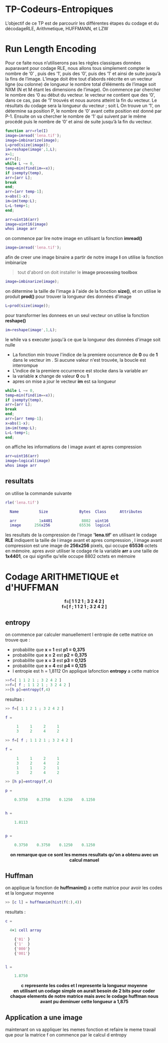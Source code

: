 # TP-Codeurs-Entropiques
L’objectif de ce TP est de parcourir les différentes étapes du codage et du décodageRLE, Arithmetique, HUFFMANN, et LZW
# Run Length Encoding
Pour ce faite nous n’utiliserons pas les règles classiques données auparavant pour codage RLE, nous allons tous simplement compter le nombre de ‘0’ , puis des ‘1’, puis des ‘0’, puis des ‘1’ et ainsi de suite jusqu’à la fins de l’image.
L’image doit être tout d’abords réécrite en un vecteur ligne (ou colonne) de longueur le nombre total d’éléments de l’image soit NXM (N et M étant les dimensions de l’image). 
On commence par chercher le nombre des ‘0 au début du vecteur.
le vecteur ne contient que des ‘0’, dans ce cas, pas de ‘1’ trouvés et nous aurons atteint la fin du vecteur. Le résultats du codage sera la longueur du vecteur ; soit L On trouve un ‘1’, on détermine sa position P, le nombre de ‘0’ avant cette position est donné par P-1. Ensuite on va chercher le nombre de ‘1’ qui suivent par le même procédé puis le nombre de ‘0’ et ainsi de suite jusqu’à la fin du vecteur.


```matlab
function arr=rle(I)
image=imread('lena.tif');
image=imbinarize(image);
L=prod(size(image));
im=reshape(image',1,L);
x=1;
arr=[];
while L ~= 0,
temp=min(find(im==x));
if isempty(temp),
arr=[arr L];
break
end;
arr=[arr temp-1];
x=abs(1-x);
im=im(temp:L);
L=L-temp+1;
end;

arr=uint16(arr)
image=uint16(image)
whos image arr
```
on commence par lire notre image en utilisant la fonction **imread()** 
```matlab
image=imread('lena.tif');
```
afin de creer une image binaire a partir de notre image **I** on utilise la fonction imbinarize
> tout d'abord on doit installer le **image processing toolbox**
```matlab
image=imbinarize(image);
```
on détermine la taille de l'image à l'aide de la fonction **size()**, et on utilise le produit **prod()** pour trouver la longueur des données d'image
```matlab
L=prod(size(image));
```
pour transformer les donnees en un seul vecteur on utilise la fonction **reshape()**
```matlab
im=reshape(image',1,L);
```
le while va s executer jusqu'à ce que la longueur des données d'image soit nulle
- La fonction min trouve l'indice de la premiere occurrence de **0** ou de **1** dans le vecteur im . Si aucune valeur n'est trouvée, la boucle est interrompue
- L'indice de la premiere occurrence est stocke dans la variable arr
- la variable **x** change de valeur **0** ou **1**
- apres on mise a jour le vecteur **im** est sa longueur
```matlab
while L ~= 0,
temp=min(find(im==x));
if isempty(temp),
arr=[arr L];
break
end;
arr=[arr temp-1];
x=abs(1-x);
im=im(temp:L);
L=L-temp+1;
end;
```
on affiche les informations de l image avant et apres compression
```matlab
arr=uint16(arr)
image=logical(image)
whos image arr
```
## resultats 
on utilise la commande suivante 
```matlab
rle('lena.tif')
```
```matlab
  Name         Size              Bytes  Class      Attributes

  arr          1x4401             8802  uint16               
  image      256x256             65536  logical   
```
les resultats de la compression de l'image **'lena.tif'** en utilisant le codage **RLE** indiquent la taille de l image avant et apres compression , l image avant compression est une image de **256x256** pixels, qui occupe **65536** octets en mémoire. apres avoir utiliser le codage rle la variable **arr** a une taille de **1x4401**, ce qui signifie qu'elle occupe 8802 octets en mémoire
# Codage ARITHMETIQUE et d'HUFFMAN

<div align="center"><strong>f=[ 1 1 2 1 ; 3 2 4 2 ]</strong></div>
<div align="center"><strong>f=[ f ; 1 1 2 1 ; 3 2 4 2 ]</strong></div>

## entropy
on commence par calculer manuellement l entropie de cette matrice
on trouve que :
- probabilite que **x = 1** est **p1 = 0,375**
- probabilite que **x = 2** est **p2 = 0,375**
- probabilite que **x = 3** est **p3 = 0,125**
- probabilite que **x = 4** est **p4 = 0,125** 
- l entropie est h = 1,8112
On applique lafonction **entropy** a cette matrice
```matlab
>>f=[ 1 1 2 1 ; 3 2 4 2 ]
>>f=[ f ; 1 1 2 1 ; 3 2 4 2 ]
>>[h p]=entropy(f,4)
```
resultas :
```matlab
>> f=[ 1 1 2 1 ; 3 2 4 2 ]

f =

     1     1     2     1
     3     2     4     2

>> f=[ f ; 1 1 2 1 ; 3 2 4 2 ]

f =

     1     1     2     1
     3     2     4     2
     1     1     2     1
     3     2     4     2

>> [h p]=entropy(f,4)

p =

    0.3750    0.3750    0.1250    0.1250


h =

    1.8113


p =

    0.3750    0.3750    0.1250    0.1250
```

<div align="center"><strong>on remarque que ce sont les memes resultats qu'on a obtenu avec un calcul manuel</strong></div>

## Huffman
on applique la fonction de **huffmanim()** a cette matrice pour avoir les codes et la longueur moyenne
```matlab
>> [c l] = huffmanim(hist(f(:),4))
```
resultats :
```matlab
c =

  4×1 cell array

    {'01' }
    {'1'  }
    {'000'}
    {'001'}


l =

    1.8750
```
<div align="center"><strong>c represente les codes et l represente la longueur moyenne</strong></div>

<div align="center"><strong>en utilisant un codage simple on aurait besoin de 2 bits pour coder chaque elements de notre matrice mais avec le codage huffman nous avant pu deminuer cette longueur a 1,875 </strong></div>

## Application a une image

maintenant on va appliquer les memes fonction et refaire le meme travail que pour la matrice f
on commence par le calcul d entropy
```matlab


```
